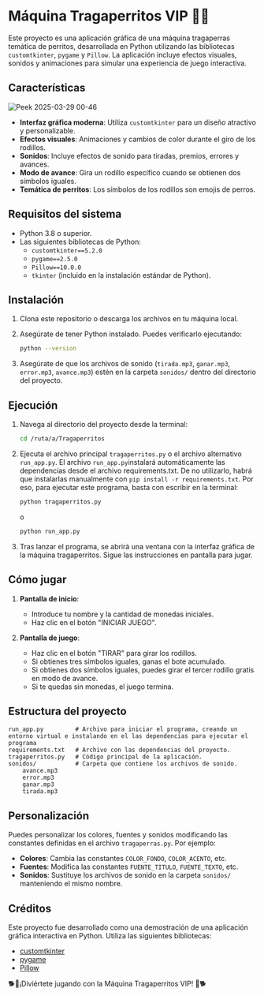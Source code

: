 # Máquina Tragaperritos VIP 🎰🐶

Este proyecto es una aplicación gráfica de una máquina tragaperras temática de perritos, desarrollada en Python utilizando las bibliotecas `customtkinter`, `pygame` y `Pillow`. La aplicación incluye efectos visuales, sonidos y animaciones para simular una experiencia de juego interactiva.

## Características

![Peek 2025-03-29 00-46](https://github.com/user-attachments/assets/36cf631f-27d6-491f-b76f-ac0547f333ce)

- **Interfaz gráfica moderna**: Utiliza `customtkinter` para un diseño atractivo y personalizable.
- **Efectos visuales**: Animaciones y cambios de color durante el giro de los rodillos.
- **Sonidos**: Incluye efectos de sonido para tiradas, premios, errores y avances.
- **Modo de avance**: Gira un rodillo específico cuando se obtienen dos símbolos iguales.
- **Temática de perritos**: Los símbolos de los rodillos son emojis de perros.

## Requisitos del sistema

- Python 3.8 o superior.
- Las siguientes bibliotecas de Python:
  - `customtkinter==5.2.0`
  - `pygame==2.5.0`
  - `Pillow==10.0.0`
  - `tkinter` (incluido en la instalación estándar de Python).

## Instalación

1. Clona este repositorio o descarga los archivos en tu máquina local.
2. Asegúrate de tener Python instalado. Puedes verificarlo ejecutando:

   ```bash
   python --version
   ```
3. Asegúrate de que los archivos de sonido (`tirada.mp3`, `ganar.mp3`, `error.mp3`, `avance.mp3`) estén en la carpeta `sonidos/` dentro del directorio del proyecto.

## Ejecución

1. Navega al directorio del proyecto desde la terminal:

   ```bash
   cd /ruta/a/Tragaperritos
   ```

2. Ejecuta el archivo principal `tragaperritos.py` o el archivo alternativo `run_app.py`. El archivo `run_app.py`instalará automáticamente las dependencias desde el archivo requirements.txt. De no utilizarlo, habrá que instalarlas manualmente con `pip install -r requirements.txt`. Por eso, para ejecutar este programa, basta con escribir en la terminal:

   ```bash
   python tragaperritos.py
   ```

   o

   ```bash
   python run_app.py
   ```

3. Tras lanzar el programa, se abrirá una ventana con la interfaz gráfica de la máquina tragaperritos. Sigue las instrucciones en pantalla para jugar.

## Cómo jugar

1. **Pantalla de inicio**:
   - Introduce tu nombre y la cantidad de monedas iniciales.
   - Haz clic en el botón "INICIAR JUEGO".

2. **Pantalla de juego**:
   - Haz clic en el botón "TIRAR" para girar los rodillos.
   - Si obtienes tres símbolos iguales, ganas el bote acumulado.
   - Si obtienes dos símbolos iguales, puedes girar el tercer rodillo gratis en modo de avance.
   - Si te quedas sin monedas, el juego termina.

## Estructura del proyecto

```
run_app.py         # Archivo para iniciar el programa, creando un entorno virtual e instalando en el las dependencias para ejecutar el programa
requirements.txt   # Archivo con las dependencias del proyecto.
tragaperritos.py   # Código principal de la aplicación.
sonidos/           # Carpeta que contiene los archivos de sonido.
    avance.mp3
    error.mp3
    ganar.mp3
    tirada.mp3
```

## Personalización

Puedes personalizar los colores, fuentes y sonidos modificando las constantes definidas en el archivo `tragaperras.py`. Por ejemplo:

- **Colores**: Cambia las constantes `COLOR_FONDO`, `COLOR_ACENTO`, etc.
- **Fuentes**: Modifica las constantes `FUENTE_TITULO`, `FUENTE_TEXTO`, etc.
- **Sonidos**: Sustituye los archivos de sonido en la carpeta `sonidos/` manteniendo el mismo nombre.

## Créditos

Este proyecto fue desarrollado como una demostración de una aplicación gráfica interactiva en Python. Utiliza las siguientes bibliotecas:

- [customtkinter](https://github.com/TomSchimansky/CustomTkinter)
- [pygame](https://www.pygame.org/)
- [Pillow](https://python-pillow.org/)

🐕🎰¡Diviértete jugando con la Máquina Tragaperritos VIP! 🎰🐕
